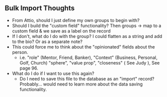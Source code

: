 ## Bulk Import Thoughts

- From Attio, should I just define my own groups to begin with?
- Should I build the "custom field" functionality? Then groups -> map to a custom field & we save as a label on the record
- If I don't, what do I do with the group? I could flatten as a string and add to the bio? Or as a separate note?
- This could force me to think about the "opinionated" fields about the person.
  - i.e. "role" (Mentor, Friend, Banker), "Context" (Business, Personal, Golf, Church) "sphere", "value prop", "closeness" ( See Judy ), See page 96.
- What do I do if I want to use this again?
  - Do I need to save this file to the database as an "import" record? Probably... would need to learn more about the data saving functionality.
